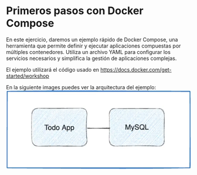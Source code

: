 # Primeros pasos con Docker Compose
En este ejercicio, daremos un ejemplo rápido de Docker Compose, una
herramienta que permite definir y ejecutar aplicaciones compuestas
por múltiples contenedores.
Utiliza un archivo YAML para configurar los servicios necesarios y simplifica la gestión de aplicaciones complejas.

El ejemplo utilizará el código usado en https://docs.docker.com/get-started/workshop

En la siguiente images puedes ver la arquitectura del ejemplo:
![arquitectura](./architecture.webp)